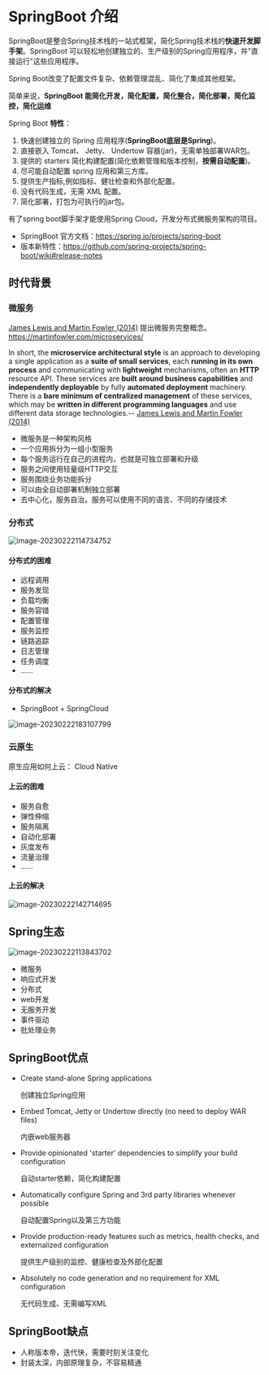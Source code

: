# SpringBoot 介绍

SpringBoot是整合Spring技术栈的一站式框架，简化Spring技术栈的**快速开发脚手架**。SpringBoot 可以轻松地创建独立的、生产级别的Spring应用程序，并"直接运行"这些应用程序。

Spring Boot改变了配置文件复杂、依赖管理混乱、简化了集成其他框架。

简单来说，**SpringBoot 能简化开发，简化配置，简化整合，简化部署，简化监控，简化运维**

Spring Boot **特性**： 

1. 快速创建独立的 Spring 应用程序(**SpringBoot底层是Spring**)。 
1. 直接嵌入 Tomcat、 Jetty、 Undertow 容器(jar)，无需单独部署WAR包。
1. 提供的 starters 简化构建配置(简化依赖管理和版本控制，**按需自动配置**)。
1. 尽可能自动配置 spring 应用和第三方库。
1. 提供生产指标,例如指标、健壮检查和外部化配置。
1. 没有代码生成，无需 XML 配置。
1. 简化部署，打包为可执行的jar包。

有了spring boot脚手架才能使用Spring Cloud，开发分布式微服务架构的项⽬。

- SpringBoot 官方文档：https://spring.io/projects/spring-boot
- 版本新特性：https://github.com/spring-projects/spring-boot/wiki#release-notes

## 时代背景

### 微服务

[James Lewis and Martin Fowler (2014)](https://martinfowler.com/articles/microservices.html)  提出微服务完整概念。https://martinfowler.com/microservices/

In short, the **microservice architectural style** is an approach to developing a single application as a **suite of small services**, each **running in its own process** and communicating with **lightweight** mechanisms, often an **HTTP** resource API. These services are **built around business capabilities** and **independently deployable** by fully **automated deployment** machinery. There is a **bare minimum of centralized management** of these services, which may be **written in different programming languages** and use different data storage technologies.-- [James Lewis and Martin Fowler (2014)](https://martinfowler.com/articles/microservices.html)

- 微服务是一种架构风格
- 一个应用拆分为一组小型服务
- 每个服务运行在自己的进程内，也就是可独立部署和升级
- 服务之间使用轻量级HTTP交互
- 服务围绕业务功能拆分
- 可以由全自动部署机制独立部署
- 去中心化，服务自治。服务可以使用不同的语言、不同的存储技术

### 分布式

![image-20230222114734752](https://fastly.jsdelivr.net/gh/LetengZzz/img@main/Two-C/img/Java/202302221830099.png)

#### 分布式的困难

- 远程调用
- 服务发现
- 负载均衡
- 服务容错
- 配置管理
- 服务监控
- 链路追踪
- 日志管理
- 任务调度
- ......

#### 分布式的解决

- SpringBoot + SpringCloud

![image-20230222183107799](https://fastly.jsdelivr.net/gh/LetengZzz/img@main/Two-C/img/Java/202302221831240.png)

### 云原生

原生应用如何上云： Cloud Native

#### 上云的困难

- 服务自愈
- 弹性伸缩
- 服务隔离
- 自动化部署
- 灰度发布
- 流量治理
- ......

#### 上云的解决

![image-20230222142714695](https://fastly.jsdelivr.net/gh/LetengZzz/img@main/Two-C/img/Java/202302221831409.png)

## Spring生态

![image-20230222113843702](https://fastly.jsdelivr.net/gh/LetengZzz/img@main/Two-C/img/Java/202302221831452.png)

- 微服务 
- 响应式开发 
- 分布式 
- web开发 
- ⽆服务开发 
- 事件驱动 
- 批处理业务

## SpringBoot优点

- Create stand-alone Spring applications

  创建独立Spring应用

- Embed Tomcat, Jetty or Undertow directly (no need to deploy WAR files)

  内嵌web服务器

- Provide opinionated 'starter' dependencies to simplify your build configuration

  自动starter依赖，简化构建配置

- Automatically configure Spring and 3rd party libraries whenever possible

  自动配置Spring以及第三方功能

- Provide production-ready features such as metrics, health checks, and externalized configuration

  提供生产级别的监控、健康检查及外部化配置

- Absolutely no code generation and no requirement for XML configuration

  无代码生成、无需编写XML

## SpringBoot缺点

- 人称版本帝，迭代快，需要时刻关注变化
- 封装太深，内部原理复杂，不容易精通

